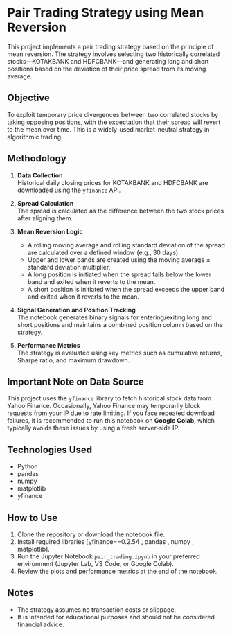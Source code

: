 # Pair Trading Strategy using Mean Reversion

This project implements a pair trading strategy based on the principle of mean reversion. The strategy involves selecting two historically correlated stocks—KOTAKBANK and HDFCBANK—and generating long and short positions based on the deviation of their price spread from its moving average.

## Objective

To exploit temporary price divergences between two correlated stocks by taking opposing positions, with the expectation that their spread will revert to the mean over time. This is a widely-used market-neutral strategy in algorithmic trading.

## Methodology

1. **Data Collection**  
   Historical daily closing prices for KOTAKBANK and HDFCBANK are downloaded using the `yfinance` API.

2. **Spread Calculation**  
   The spread is calculated as the difference between the two stock prices after aligning them.

3. **Mean Reversion Logic**  
   - A rolling moving average and rolling standard deviation of the spread are calculated over a defined window (e.g., 30 days).
   - Upper and lower bands are created using the moving average ± standard deviation multiplier.
   - A long position is initiated when the spread falls below the lower band and exited when it reverts to the mean.
   - A short position is initiated when the spread exceeds the upper band and exited when it reverts to the mean.

4. **Signal Generation and Position Tracking**  
   The notebook generates binary signals for entering/exiting long and short positions and maintains a combined position column based on the strategy.

5. **Performance Metrics**  
   The strategy is evaluated using key metrics such as cumulative returns, Sharpe ratio, and maximum drawdown.

## Important Note on Data Source

This project uses the `yfinance` library to fetch historical stock data from Yahoo Finance. Occasionally, Yahoo Finance may temporarily block requests from your IP due to rate limiting. If you face repeated download failures, it is recommended to run this notebook on **Google Colab**, which typically avoids these issues by using a fresh server-side IP.

## Technologies Used

- Python
- pandas
- numpy
- matplotlib
- yfinance

## How to Use

1. Clone the repository or download the notebook file.
2. Install required libraries [yfinance==0.2.54 , pandas , numpy , matplotlib].
3. Run the Jupyter Notebook `pair_trading.ipynb` in your preferred environment (Jupyter Lab, VS Code, or Google Colab).
4. Review the plots and performance metrics at the end of the notebook.

## Notes

- The strategy assumes no transaction costs or slippage.
- It is intended for educational purposes and should not be considered financial advice.

